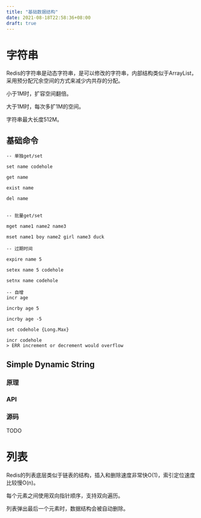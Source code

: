 ```yaml
---
title: "基础数据结构"
date: 2021-08-18T22:58:36+08:00
draft: true
---
```


# 字符串

Redis的字符串是动态字符串，是可以修改的字符串，内部结构类似于ArrayList，采用预分配冗余空间的方式来减少内共存的分配。

小于1M时，扩容空间翻倍。

大于1M时，每次多扩1M的空间。

字符串最大长度512M。

## 基础命令

```
-- 单独get/set

set name codehole

get name

exist name

del name


-- 批量get/set

mget name1 name2 name3

mset name1 boy name2 girl name3 duck

-- 过期时间

expire name 5

setex name 5 codehole

setnx name codehole

-- 自增
incr age

incrby age 5

incrby age -5

set codehole {Long.Max}

incr codehole
> ERR increment or decrement would overflow
```
## Simple Dynamic String

### 原理

### API

### 源码

TODO


# 列表

Redis的列表底层类似于链表的结构，插入和删除速度非常快O(1)，索引定位速度比较慢O(n)。

每个元素之间使用双向指针顺序，支持双向遍历。

列表弹出最后一个元素时，数据结构会被自动删除。